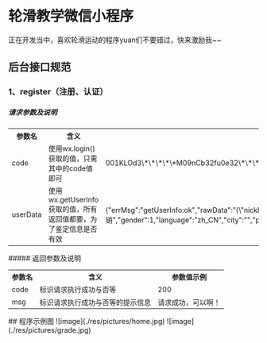 # 轮滑教学微信小程序
正在开发当中，喜欢轮滑运动的程序yuan们不要错过，快来激励我~~

## 后台接口规范
### 1、register（注册、认证）
##### 请求参数及说明
  <table>
      <tr>
          <th>参数名</th>
          <th>含义</th>
          <th>参数值示例</th>
      </tr>
      <tr>
          <td>code</td>
          <td>使用wx.login()获取的值，只需其中的code值即可</td>
          <td>001KLOd3\*\*\*\*\*M09nCb32fu0e32\*\*\*\*\*</td>
      </tr>
      <tr>
          <td>userData</td>
          <td>使用wx.getUserInfo获取的值，所有返回值都要，为了鉴定信息是否有效</td>
          <td>{"errMsg":"getUserInfo:ok","rawData":"{\"nickName\":\"该用户已注销\",\"gender\":1,\"language\":\"zh_CN\",\"city\":\"\",\"province\":\"\",\"country\":\"Bermuda\",\"avatarUrl\":\"https://wx.qlogo.cn/mmopen/vi_32/Q0j4TwGTfTJYXISQkFubsvjc8MHibJchJEYy7zDtfsrIk2pByW6uF4IvZXGDEAVjmGzEDXPgbP53cKAa2QWbtMw/132\"}","userInfo":{"nickName":"该用户已注销","gender":1,"language":"zh_CN","city":"","province":"","country":"Bermuda","avatarUrl":"https://wx.qlogo.cn/mmopen/vi_32/Q0j4TwGTfTJYXISQkFubsvjc8MHibJchJEYy7zDtfsrIk2pByW6uF4IvZXGDEAVjmGzEDXPgbP53cKAa2QWbtMw/132"},"signature":"328c5068f232\*\*\*\*\*385a91d02b43d1da5a\*\*\*\*\*","encryptedData":"mnd3PeQsV3LP4P5QoF\*\*\*\*\*qOVbzrudGvKVd1C+Z9waAaIRNofp87dxn09xVhWl\*\*\*\*\*Z2rk4mw7sBBmKPKUGl1Bv4fu47KAnjLDaVj5Q9HredVsBdIbACUYQ993I1Kkt20S0LAvw9tR/r5vajUWaY1YCuek+z3NDbQ1VSPxJ/E7H3KfLlCO\*\*\*\*\*FIVEdHnvjriYFnXSoculkNLHK1IPS4qDHxUsxhRBJVOUKNOU9qhMIKE823xPPkm3uqDGJpcGzO2q+XEY9LXRMlm\*\*\*\*\*ItEMPsA5MDOlqxm+PMDRLPCZVCzdU45re/QXzpcdvynMrKgOVDhL5RUWj4cIHoZU2j/vMAKkgDjwmJpf0OocDDadZcucjIMLq2Fq0M1/P+tZ6Q6afS6xl7VFuIdBvI5d5lHsEcmZZC3GhHyydH2sjDRqVJNANBRgC4XPztOhnNZV1pNl/dM58JjpusHikpjvfg/meV53vbGSLV5Vv6hPuY=","iv":"tM9YjfY\*\*\*\*\*vWOLI\*\*\*\*\*=="}</td>
      </tr>
  </table>
##### 返回参数及说明
  <table>
    <tr>
        <th>参数名</th>
        <th>含义</th>
        <th>参数值示例</th>
    </tr>
    <tr>
        <td>code</td>
        <td>标识请求执行成功与否等</td>
        <td>200</td>
    </tr>
    <tr>
        <td>msg</td>
        <td>标识请求执行成功与否等的提示信息</td>
        <td>请求成功，可以啊！</td>
    </tr>
  <table>
## 程序示例图
![image](./res/pictures/home.jpg)  ![image](./res/pictures/grade.jpg)
